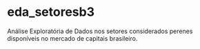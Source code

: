 # eda_setoresb3
Análise Exploratória de Dados nos setores considerados perenes disponíveis no mercado de capitais brasileiro.
